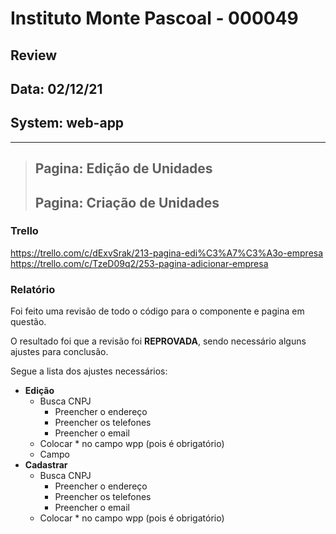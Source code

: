 # Instituto Monte Pascoal - 000049

## **Review**
## Data: 02/12/21
## System: web-app

***

> ## Pagina: Edição de Unidades 
> ## Pagina: Criação de Unidades 

### Trello
https://trello.com/c/dExvSrak/213-pagina-edi%C3%A7%C3%A3o-empresa  
https://trello.com/c/TzeD09q2/253-pagina-adicionar-empresa  

### Relatório  
Foi feito uma revisão de todo o código para o componente e pagina em questão.  

<!-- O resultado foi que o componente foi **APROVADO** e o mesmo será movido para "Revisão Aprovada* e entrará em produção no proximo deploy.   -->

O resultado foi que a revisão foi **REPROVADA**, sendo necessário alguns ajustes para conclusão.

Segue a lista dos ajustes necessários:

- **Edição**
  - Busca CNPJ
    - Preencher o endereço
    - Preencher os telefones
    - Preencher o email
  - Colocar * no campo wpp (pois é obrigatório)
  - Campo
- **Cadastrar**
  - Busca CNPJ
    - Preencher o endereço
    - Preencher os telefones
    - Preencher o email
  - Colocar * no campo wpp (pois é obrigatório)